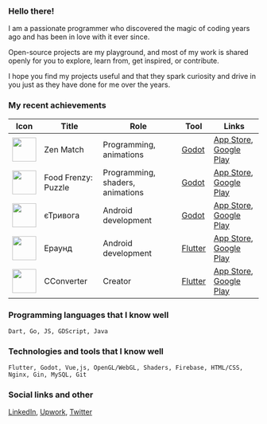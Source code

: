 ### Hello there!

I am a passionate programmer who discovered the magic of coding years ago and has been in love with it ever since.

Open-source projects are my playground, and most of my work is shared openly for you to explore, learn from, get inspired, or contribute.

I hope you find my projects useful and that they spark curiosity and drive in you just as they have done for me over the years.

### My recent achievements

| Icon | Title | Role | Tool | Links |
| ------ | ------ | ------ | ------ | ------ |
| <img src="https://user-images.githubusercontent.com/225176/173104309-d9dd0b00-4bdd-46e5-a893-1547ec921b26.png" width=48 height=48> | Zen Match | Programming, animations | [Godot](https://godotengine.org) | [App Store](https://apps.apple.com/pl/app/zen-match/id1518273799), [Google Play](https://play.google.com/store/apps/details?id=com.wildpluto.zenmatch&hl=ru&gl=US)
| <img src="https://user-images.githubusercontent.com/225176/173105373-099423db-1d7d-4a2f-9ddc-1e4e24a06c4d.png" width=48 height=48> | Food Frenzy: Puzzle | Programming, shaders, animations | [Godot](https://godotengine.org) | [App Store](https://apps.apple.com/pl/app/food-frenzy-puzzle/id1545948097), [Google Play](https://play.google.com/store/apps/details?id=com.wildpluto.foodfrenzy&hl=ru&gl=US)
| <img src="https://user-images.githubusercontent.com/225176/173105370-7035ffcc-c24d-4844-84cd-a1264f7ca087.png" width=48 height=48> | єТривога | Android development | [Godot](https://godotengine.org) | [App Store](https://apps.apple.com/pl/app/єтривога/id1611921749), [Google Play](https://play.google.com/store/apps/details?id=com.wildpluto.ualert&hl=ru&gl=US)
| <img src="https://user-images.githubusercontent.com/225176/173105371-21a3ef93-1306-41c9-a901-f7613d016be4.png" width=48 height=48> | Ераунд | Android development | [Flutter](https://flutter.dev) | [App Store](https://apps.apple.com/pl/app/ераунд/id1619303740), [Google Play](https://play.google.com/store/apps/details?id=com.wildpluto.eradar&hl=ru&gl=US)
| <img src="https://user-images.githubusercontent.com/225176/218105285-fba43994-d41e-408b-88e9-90e42f91e7d0.png" width=48 height=48> | CConverter | Creator | [Flutter](https://flutter.dev) | [App Store](https://apps.apple.com/pl/app/multi-cconverter/id1627810516), [Google Play](https://play.google.com/store/apps/details?id=com.devolonter.cconverter)

### Programming languages that I know well
`Dart, Go, JS, GDScript, Java`

### Technologies and tools that I know well
`Flutter, Godot, Vue,js, OpenGL/WebGL, Shaders, Firebase, HTML/CSS, Nginx, Gin, MySQL, Git`

### Social links and other
[LinkedIn](https://www.linkedin.com/in/devolonter/), [Upwork](https://www.upwork.com/freelancers/~01a2454be847b6aeac), [Twitter](https://twitter.com/devolonter)
